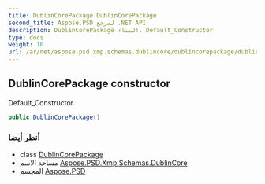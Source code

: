```yaml
---
title: DublinCorePackage.DublinCorePackage
second_title: Aspose.PSD لمرجع .NET API
description: DublinCorePackage البناء. Default_Constructor
type: docs
weight: 10
url: /ar/net/aspose.psd.xmp.schemas.dublincore/dublincorepackage/dublincorepackage/
---
```

## DublinCorePackage constructor

Default_Constructor

```csharp
public DublinCorePackage()
```

### أنظر أيضا

* class [DublinCorePackage](../)
* مساحة الاسم [Aspose.PSD.Xmp.Schemas.DublinCore](../../dublincorepackage/)
* المجسم [Aspose.PSD](../../../)


